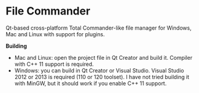 File Commander
==============

Qt-based cross-platform Total Commander-like file manager for Windows, Mac and Linux with support for plugins.

**Building**

* Mac and Linux: open the project file in Qt Creator and build it. Compiler with C++ 11 support is required.
* Windows: you can build in Qt Creator or Visual Studio. Visual Studio 2012 or 2013 is required (110 or 120 toolset). I have not tried building it with MinGW, but it should work if you enable C++ 11 support.
